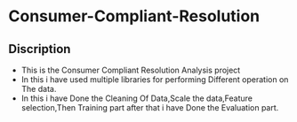 # Consumer-Compliant-Resolution

## Discription
* This is the Consumer Compliant Resolution Analysis project
* In this i have used multiple libraries for performing Different operation on The data.
* In this i have Done the Cleaning Of Data,Scale the data,Feature selection,Then Training part after that i have Done the Evaluation part.
  
